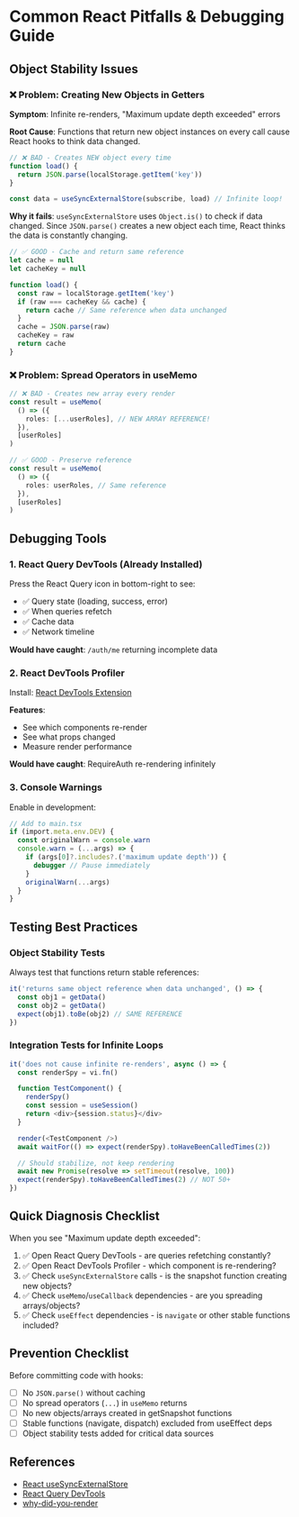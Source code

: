 # Common React Pitfalls & Debugging Guide

## Object Stability Issues

### ❌ Problem: Creating New Objects in Getters

**Symptom**: Infinite re-renders, "Maximum update depth exceeded" errors

**Root Cause**: Functions that return new object instances on every call cause
React hooks to think data changed.

```typescript
// ❌ BAD - Creates NEW object every time
function load() {
  return JSON.parse(localStorage.getItem('key'))
}

const data = useSyncExternalStore(subscribe, load) // Infinite loop!
```

**Why it fails**: `useSyncExternalStore` uses `Object.is()` to check if data
changed. Since `JSON.parse()` creates a new object each time, React thinks the
data is constantly changing.

```typescript
// ✅ GOOD - Cache and return same reference
let cache = null
let cacheKey = null

function load() {
  const raw = localStorage.getItem('key')
  if (raw === cacheKey && cache) {
    return cache // Same reference when data unchanged
  }
  cache = JSON.parse(raw)
  cacheKey = raw
  return cache
}
```

### ❌ Problem: Spread Operators in useMemo

```typescript
// ❌ BAD - Creates new array every render
const result = useMemo(
  () => ({
    roles: [...userRoles], // NEW ARRAY REFERENCE!
  }),
  [userRoles]
)
```

```typescript
// ✅ GOOD - Preserve reference
const result = useMemo(
  () => ({
    roles: userRoles, // Same reference
  }),
  [userRoles]
)
```

## Debugging Tools

### 1. React Query DevTools (Already Installed)

Press the React Query icon in bottom-right to see:

- ✅ Query state (loading, success, error)
- ✅ When queries refetch
- ✅ Cache data
- ✅ Network timeline

**Would have caught**: `/auth/me` returning incomplete data

### 2. React DevTools Profiler

Install:
[React DevTools Extension](https://react.dev/learn/react-developer-tools)

**Features**:

- See which components re-render
- See what props changed
- Measure render performance

**Would have caught**: RequireAuth re-rendering infinitely

### 3. Console Warnings

Enable in development:

```typescript
// Add to main.tsx
if (import.meta.env.DEV) {
  const originalWarn = console.warn
  console.warn = (...args) => {
    if (args[0]?.includes?.('maximum update depth')) {
      debugger // Pause immediately
    }
    originalWarn(...args)
  }
}
```

## Testing Best Practices

### Object Stability Tests

Always test that functions return stable references:

```typescript
it('returns same object reference when data unchanged', () => {
  const obj1 = getData()
  const obj2 = getData()
  expect(obj1).toBe(obj2) // SAME REFERENCE
})
```

### Integration Tests for Infinite Loops

```typescript
it('does not cause infinite re-renders', async () => {
  const renderSpy = vi.fn()

  function TestComponent() {
    renderSpy()
    const session = useSession()
    return <div>{session.status}</div>
  }

  render(<TestComponent />)
  await waitFor(() => expect(renderSpy).toHaveBeenCalledTimes(2))

  // Should stabilize, not keep rendering
  await new Promise(resolve => setTimeout(resolve, 100))
  expect(renderSpy).toHaveBeenCalledTimes(2) // NOT 50+
})
```

## Quick Diagnosis Checklist

When you see "Maximum update depth exceeded":

1. ✅ Open React Query DevTools - are queries refetching constantly?
2. ✅ Open React DevTools Profiler - which component is re-rendering?
3. ✅ Check `useSyncExternalStore` calls - is the snapshot function creating new
   objects?
4. ✅ Check `useMemo`/`useCallback` dependencies - are you spreading
   arrays/objects?
5. ✅ Check `useEffect` dependencies - is `navigate` or other stable functions
   included?

## Prevention Checklist

Before committing code with hooks:

- [ ] No `JSON.parse()` without caching
- [ ] No spread operators (`...`) in `useMemo` returns
- [ ] No new objects/arrays created in getSnapshot functions
- [ ] Stable functions (navigate, dispatch) excluded from useEffect deps
- [ ] Object stability tests added for critical data sources

## References

- [React useSyncExternalStore](https://react.dev/reference/react/useSyncExternalStore)
- [React Query DevTools](https://tanstack.com/query/latest/docs/react/devtools)
- [why-did-you-render](https://github.com/welldone-software/why-did-you-render)
